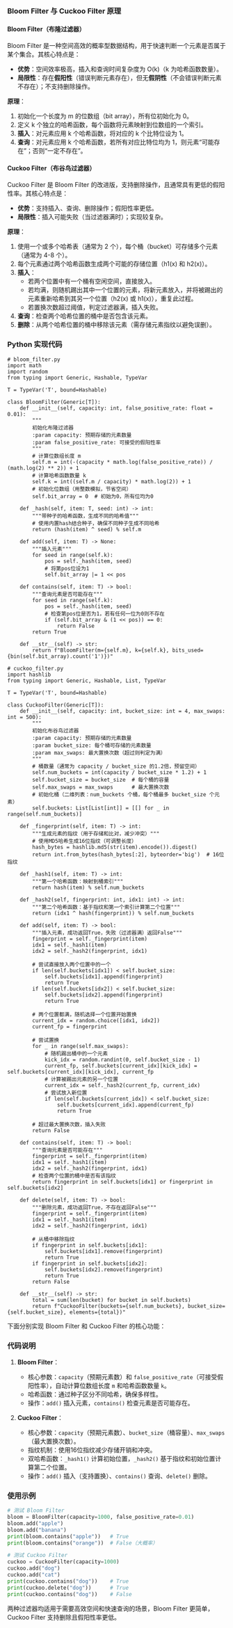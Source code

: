 ### Bloom Filter 与 Cuckoo Filter 原理


#### Bloom Filter（布隆过滤器）
Bloom Filter 是一种空间高效的概率型数据结构，用于快速判断一个元素是否属于某个集合。其核心特点是：
- **优势**：空间效率极高，插入和查询时间复杂度为 O(k)（k 为哈希函数数量）。
- **局限性**：存在**假阳性**（错误判断元素存在），但无**假阴性**（不会错误判断元素不存在）；不支持删除操作。

**原理**：
1. 初始化一个长度为 m 的位数组（bit array），所有位初始化为 0。
2. 定义 k 个独立的哈希函数，每个函数将元素映射到位数组的一个索引。
3. **插入**：对元素应用 k 个哈希函数，将对应的 k 个比特位设为 1。
4. **查询**：对元素应用 k 个哈希函数，若所有对应比特位均为 1，则元素“可能存在”；否则“一定不存在”。


#### Cuckoo Filter（布谷鸟过滤器）
Cuckoo Filter 是 Bloom Filter 的改进版，支持删除操作，且通常具有更低的假阳性率。其核心特点是：
- **优势**：支持插入、查询、删除操作；假阳性率更低。
- **局限性**：插入可能失败（当过滤器满时）；实现较复杂。

**原理**：
1. 使用一个或多个哈希表（通常为 2 个），每个桶（bucket）可存储多个元素（通常为 4-8 个）。
2. 每个元素通过两个哈希函数生成两个可能的存储位置（h1(x) 和 h2(x)）。
3. **插入**：
   - 若两个位置中有一个桶有空闲空间，直接放入。
   - 若均满，则随机踢出其中一个位置的元素，将新元素放入，并将被踢出的元素重新哈希到其另一个位置（h2(x) 或 h1(x)），重复此过程。
   - 若置换次数超过阈值，判定过滤器满，插入失败。
4. **查询**：检查两个哈希位置的桶中是否包含该元素。
5. **删除**：从两个哈希位置的桶中移除该元素（需存储元素指纹以避免误删）。


### Python 实现代码
```
# bloom_filter.py
import math
import random
from typing import Generic, Hashable, TypeVar

T = TypeVar('T', bound=Hashable)

class BloomFilter(Generic[T]):
    def __init__(self, capacity: int, false_positive_rate: float = 0.01):
        """
        初始化布隆过滤器
        :param capacity: 预期存储的元素数量
        :param false_positive_rate: 可接受的假阳性率
        """
        # 计算位数组长度 m
        self.m = int(-(capacity * math.log(false_positive_rate)) / (math.log(2) ** 2)) + 1
        # 计算哈希函数数量 k
        self.k = int((self.m / capacity) * math.log(2)) + 1
        # 初始化位数组（用整数模拟，节省空间）
        self.bit_array = 0  # 初始为0，所有位均为0

    def _hash(self, item: T, seed: int) -> int:
        """带种子的哈希函数，生成不同的哈希值"""
        # 使用内置hash结合种子，确保不同种子生成不同哈希
        return (hash(item) ^ seed) % self.m

    def add(self, item: T) -> None:
        """插入元素"""
        for seed in range(self.k):
            pos = self._hash(item, seed)
            # 将第pos位设为1
            self.bit_array |= 1 << pos

    def contains(self, item: T) -> bool:
        """查询元素是否可能存在"""
        for seed in range(self.k):
            pos = self._hash(item, seed)
            # 检查第pos位是否为1，若有任何一位为0则不存在
            if (self.bit_array & (1 << pos)) == 0:
                return False
        return True

    def __str__(self) -> str:
        return f"BloomFilter(m={self.m}, k={self.k}, bits_used={bin(self.bit_array).count('1')})"

```
```
# cuckoo_filter.py
import hashlib
from typing import Generic, Hashable, List, TypeVar

T = TypeVar('T', bound=Hashable)

class CuckooFilter(Generic[T]):
    def __init__(self, capacity: int, bucket_size: int = 4, max_swaps: int = 500):
        """
        初始化布谷鸟过滤器
        :param capacity: 预期存储的元素数量
        :param bucket_size: 每个桶可存储的元素数量
        :param max_swaps: 最大置换次数（超过则判定为满）
        """
        # 桶数量（通常为 capacity / bucket_size 的1.2倍，预留空间）
        self.num_buckets = int(capacity / bucket_size * 1.2) + 1
        self.bucket_size = bucket_size  # 每个桶的容量
        self.max_swaps = max_swaps      # 最大置换次数
        # 初始化桶（二维列表：num_buckets 个桶，每个桶最多 bucket_size 个元素）
        self.buckets: List[List[int]] = [[] for _ in range(self.num_buckets)]

    def _fingerprint(self, item: T) -> int:
        """生成元素的指纹（用于存储和比对，减少冲突）"""
        # 使用MD5哈希生成16位指纹（可调整长度）
        hash_bytes = hashlib.md5(str(item).encode()).digest()
        return int.from_bytes(hash_bytes[:2], byteorder='big')  # 16位指纹

    def _hash1(self, item: T) -> int:
        """第一个哈希函数：映射到桶索引"""
        return hash(item) % self.num_buckets

    def _hash2(self, fingerprint: int, idx1: int) -> int:
        """第二个哈希函数：基于指纹和第一个索引计算第二个位置"""
        return (idx1 ^ hash(fingerprint)) % self.num_buckets

    def add(self, item: T) -> bool:
        """插入元素，成功返回True，失败（过滤器满）返回False"""
        fingerprint = self._fingerprint(item)
        idx1 = self._hash1(item)
        idx2 = self._hash2(fingerprint, idx1)

        # 尝试直接放入两个位置中的一个
        if len(self.buckets[idx1]) < self.bucket_size:
            self.buckets[idx1].append(fingerprint)
            return True
        if len(self.buckets[idx2]) < self.bucket_size:
            self.buckets[idx2].append(fingerprint)
            return True

        # 两个位置都满，随机选择一个位置开始置换
        current_idx = random.choice([idx1, idx2])
        current_fp = fingerprint

        # 尝试置换
        for _ in range(self.max_swaps):
            # 随机踢出桶中的一个元素
            kick_idx = random.randint(0, self.bucket_size - 1)
            current_fp, self.buckets[current_idx][kick_idx] = self.buckets[current_idx][kick_idx], current_fp
            # 计算被踢出元素的另一个位置
            current_idx = self._hash2(current_fp, current_idx)
            # 尝试放入新位置
            if len(self.buckets[current_idx]) < self.bucket_size:
                self.buckets[current_idx].append(current_fp)
                return True

        # 超过最大置换次数，插入失败
        return False

    def contains(self, item: T) -> bool:
        """查询元素是否可能存在"""
        fingerprint = self._fingerprint(item)
        idx1 = self._hash1(item)
        idx2 = self._hash2(fingerprint, idx1)
        # 检查两个位置的桶中是否有该指纹
        return fingerprint in self.buckets[idx1] or fingerprint in self.buckets[idx2]

    def delete(self, item: T) -> bool:
        """删除元素，成功返回True，不存在返回False"""
        fingerprint = self._fingerprint(item)
        idx1 = self._hash1(item)
        idx2 = self._hash2(fingerprint, idx1)

        # 从桶中移除指纹
        if fingerprint in self.buckets[idx1]:
            self.buckets[idx1].remove(fingerprint)
            return True
        if fingerprint in self.buckets[idx2]:
            self.buckets[idx2].remove(fingerprint)
            return True
        return False

    def __str__(self) -> str:
        total = sum(len(bucket) for bucket in self.buckets)
        return f"CuckooFilter(buckets={self.num_buckets}, bucket_size={self.bucket_size}, elements={total})"

```

下面分别实现 Bloom Filter 和 Cuckoo Filter 的核心功能：

### 代码说明

1. **Bloom Filter**：
   - 核心参数：`capacity`（预期元素数）和 `false_positive_rate`（可接受假阳性率），自动计算位数组长度 `m` 和哈希函数数量 `k`。
   - 哈希函数：通过种子区分不同哈希，确保多样性。
   - 操作：`add()` 插入元素，`contains()` 检查元素是否可能存在。


2. **Cuckoo Filter**：
   - 核心参数：`capacity`（预期元素数）、`bucket_size`（桶容量）、`max_swaps`（最大置换次数）。
   - 指纹机制：使用16位指纹减少存储开销和冲突。
   - 双哈希函数：`_hash1()` 计算初始位置，`_hash2()` 基于指纹和初始位置计算第二个位置。
   - 操作：`add()` 插入（支持置换）、`contains()` 查询、`delete()` 删除。


### 使用示例

```python
# 测试 Bloom Filter
bloom = BloomFilter(capacity=1000, false_positive_rate=0.01)
bloom.add("apple")
bloom.add("banana")
print(bloom.contains("apple"))   # True
print(bloom.contains("orange"))  # False（大概率）

# 测试 Cuckoo Filter
cuckoo = CuckooFilter(capacity=1000)
cuckoo.add("dog")
cuckoo.add("cat")
print(cuckoo.contains("dog"))    # True
print(cuckoo.delete("dog"))      # True
print(cuckoo.contains("dog"))    # False
```

两种过滤器均适用于需要高效空间和快速查询的场景，Bloom Filter 更简单，Cuckoo Filter 支持删除且假阳性率更低。
